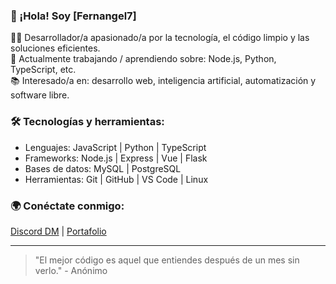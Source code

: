 ### 👋 ¡Hola! Soy [Fernangel7]

🧑‍💻 Desarrollador/a apasionado/a por la tecnología, el código limpio y las soluciones eficientes.  
🚀 Actualmente trabajando / aprendiendo sobre: Node.js, Python, TypeScript, etc.  
📚 Interesado/a en: desarrollo web, inteligencia artificial, automatización y software libre.  

### 🛠️ Tecnologías y herramientas:
- Lenguajes: JavaScript | Python | TypeScript
- Frameworks: Node.js | Express | Vue | Flask
- Bases de datos: MySQL | PostgreSQL
- Herramientas: Git | GitHub | VS Code | Linux

### 🌍 Conéctate conmigo:
[Discord DM](https://discord.com/users/741476152048091164) | [Portafolio]()

---

> "El mejor código es aquel que entiendes después de un mes sin verlo." - Anónimo
